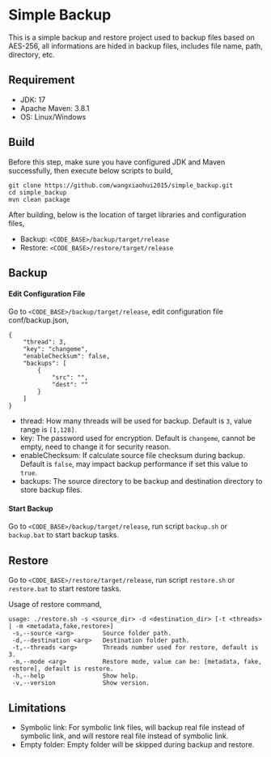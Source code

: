 # Simple Backup
This is a simple backup and restore project used to backup files based on AES-256, all informations are hided in backup files, includes file name, path, directory, etc.


## Requirement
- JDK: 17
- Apache Maven: 3.8.1
- OS: Linux/Windows


## Build
Before this step, make sure you have configured JDK and Maven successfully, then execute below scripts to build,

```
git clone https://github.com/wangxiaohui2015/simple_backup.git
cd simple_backup
mvn clean package
```

After building, below is the location of target libraries and configuration files,

- Backup: `<CODE_BASE>/backup/target/release`
- Restore: `<CODE_BASE>/restore/target/release`


## Backup

#### Edit Configuration File
Go to `<CODE_BASE>/backup/target/release`, edit configuration file conf/backup.json,

```
{
    "thread": 3,
    "key": "changeme",
    "enableChecksum": false,
    "backups": [
        {
            "src": "",
            "dest": ""
        }
    ]
}

```

- thread: How many threads will be used for backup. Default is `3`, value range is `[1,128]`.
- key: The password used for encryption. Default is `changeme`, cannot be empty, need to change it for security reason.
- enableChecksum: If calculate source file checksum during backup. Default is `false`, may impact backup performance if set this value to `true`.
- backups: The source directory to be backup and destination directory to store backup files.

#### Start Backup
Go to `<CODE_BASE>/backup/target/release`, run script `backup.sh` or `backup.bat` to start backup tasks.


## Restore
Go to `<CODE_BASE>/restore/target/release`, run script `restore.sh` or `restore.bat` to start restore tasks.

Usage of restore command,

```
usage: ./restore.sh -s <source_dir> -d <destination_dir> [-t <threads> | -m <metadata,fake,restore>]
 -s,--source <arg>        Source folder path.
 -d,--destination <arg>   Destination folder path.
 -t,--threads <arg>       Threads number used for restore, default is 3.
 -m,--mode <arg>          Restore mode, value can be: [metadata, fake, restore], default is restore.
 -h,--help                Show help.
 -v,--version             Show version.
```


## Limitations
- Symbolic link: For symbolic link files, will backup real file instead of symbolic link, and will restore real file instead of symbolic link.
- Empty folder: Empty folder will be skipped during backup and restore.
